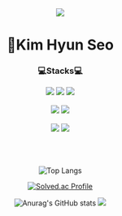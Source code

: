 <div align = "center">
<img src="https://capsule-render.vercel.app/api?type=waving&color=FFC0CB&height=130&section=header&text=&fontSize=0" />
</div>

<div align = "center">
  <h1>🐧Kim Hyun Seo</h1>
</div>

<div align="center">
<h3>💻Stacks💻</h3> 
<img src="https://img.shields.io/badge/java-EF5C55?style=for-the-badge&logo=openjdk&logoColor=white">
<img src="https://img.shields.io/badge/spring-6DB33F?style=for-the-badge&logo=spring&logoColor=white">
<img src="https://img.shields.io/badge/spring boot-6DB33F?style=for-the-badge&logo=springboot&logoColor=white">
  <br>
  <br>
<img src="https://img.shields.io/badge/python-3776AB?style=for-the-badge&logo=python&logoColor=white"> 
<img src="https://img.shields.io/badge/Django-092E20?style=for-the-badge&logo=django&logoColor=green">
  <br>
  <br>
<img src="https://img.shields.io/badge/mysql-4479A1?style=for-the-badge&logo=mysql&logoColor=white"> 
<img src="https://img.shields.io/badge/oracle-C74634?style=for-the-badge&logo=oracle&logoColor=white">
  <br>
  <br>


<div align = "center">
<br>
<br>

![Top Langs](https://github-readme-stats.vercel.app/api/top-langs/?username=khyunse0&layout=compact&theme=dark)

[![Solved.ac Profile](http://mazassumnida.wtf/api/v2/generate_badge?boj=rjdls2549)](https://solved.ac/profile/rjdls2549)


![Anurag's GitHub stats](https://github-readme-stats.vercel.app/api?username=khyunse0&hide=contribs,prs&show_icons=true&theme=graywhite)
<img src="https://capsule-render.vercel.app/api?type=waving&color=FFC0CB&height=100&section=footer&text=&fontSize=0" />
  
</div>
